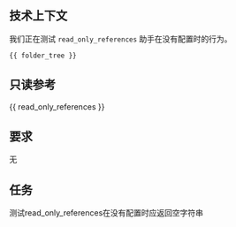 ## 技术上下文

我们正在测试 `read_only_references` 助手在没有配置时的行为。

```
{{ folder_tree }}
```

## 只读参考

{{ read_only_references }}

## 要求

无

## 任务

测试read_only_references在没有配置时应返回空字符串